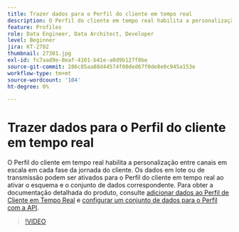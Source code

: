 ```yaml
---
title: Trazer dados para o Perfil do cliente em tempo real
description: O Perfil do cliente em tempo real habilita a personalização entre canais em escala em cada fase da jornada do cliente. Os dados em lote ou de transmissão podem ser ativados para o Perfil do cliente em tempo real ao ativar o esquema e o conjunto de dados correspondente.
feature: Profiles
role: Data Engineer, Data Architect, Developer
level: Beginner
jira: KT-2702
thumbnail: 27301.jpg
exl-id: fc7aad9e-8eaf-4101-b41e-a0d9b127f8be
source-git-commit: 286c85aa88d44574f00ded67f0de8e0c945a153e
workflow-type: tm+mt
source-wordcount: '104'
ht-degree: 0%

---
```


# Trazer dados para o Perfil do cliente em tempo real

O Perfil do cliente em tempo real habilita a personalização entre canais em escala em cada fase da jornada do cliente. Os dados em lote ou de transmissão podem ser ativados para o Perfil do cliente em tempo real ao ativar o esquema e o conjunto de dados correspondente. Para obter a documentação detalhada do produto, consulte [adicionar dados ao Perfil de Cliente em Tempo Real](https://experienceleague.adobe.com/docs/experience-platform/profile/tutorials/add-profile-data.html?lang=pt-BR) e [configurar um conjunto de dados para o Perfil com a API](https://experienceleague.adobe.com/docs/experience-platform/profile/tutorials/dataset-configuration.html?lang=pt-BR).

>[!VIDEO](https://video.tv.adobe.com/v/27301?learn=on&enablevpops)
